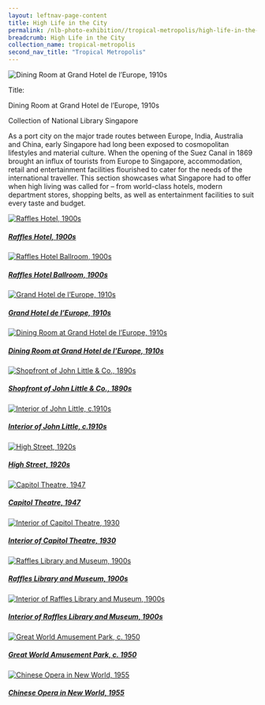 ```yaml
---
layout: leftnav-page-content
title: High Life in the City
permalink: /nlb-photo-exhibition//tropical-metropolis/high-life-in-the-city/
breadcrumb: High Life in the City
collection_name: tropical-metropolis
second_nav_title: "Tropical Metropolis"
---
```


![Dining Room at Grand Hotel de l’Europe, 1910s](/images/Sub2-4-Dining-Room.jpg)
<div class="custom-caption">
<div><p>Title:</p><p>Dining Room at Grand Hotel de l’Europe, 1910s</p></div>
<div>Collection of National Library Singapore </div>
</div>

As a port city on the major trade routes between Europe, India, Australia and China, early Singapore had long been exposed to cosmopolitan lifestyles and material culture. When the opening of the Suez Canal in 1869 brought an influx of tourists from Europe to Singapore, accommodation, retail and entertainment facilities flourished to cater for the needs of the international traveller. This section showcases what Singapore had to offer when high living was called for – from world-class hotels, modern department stores, shopping belts, as well as entertainment facilities to suit every taste and budget.

<p></p>
<p></p>

<div class="type-two box-hov-style">
	<div class="row is-multiline">
		<div class="col is-one-third-desktop is-one-third-tablet">
			<a href="/tropical-metropolis/high-life-in-the-city/raffles-hotel-1900s/" class="project-link">
				<img src="/images/thumbnail/Sub2-1-Raffles-Hotel-boxed.jpg" alt="Raffles Hotel, 1900s" class="project-image">
			<div class="project-card">
				<div class="project-title margin--bottom--xs">
					<h5><b>Raffles Hotel, 1900s</b></h5>
				</div>
			</div>
			</a>
		</div>
		<div class="col is-one-third-desktop is-one-third-tablet">
			<a href="/tropical-metropolis/high-life-in-the-city/raffles-hotel-ballroom-1900s/" class="project-link">
				<img src="/images/thumbnail/Sub2-2-The-Ballroom-Set-Raffles-Hotel-boxed.jpg" alt="Raffles Hotel Ballroom, 1900s" class="project-image">
			<div class="project-card">
				<div class="project-title margin--bottom--xs">
					<h5><b>Raffles Hotel Ballroom, 1900s</b></h5>
				</div>
			</div>
			</a>
		</div>
		<div class="col is-one-third-desktop is-one-third-tablet">
			<a href="/tropical-metropolis/high-life-in-the-city/grand-hotel-de-l'europe-1910s" class="project-link">
				<img src="/images/thumbnail/Sub2-3-Hotel-De-Europe-boxed.jpg" alt="Grand Hotel de l’Europe, 1910s" class="project-image">
			<div class="project-card">
				<div class="project-title margin--bottom--xs">
					<h5><b>Grand Hotel de l’Europe, 1910s</b></h5>
				</div>
			</div>
			</a>
		</div>
	</div>
</div>


<div class="type-two">
	<div class="row is-multiline">
		<div class="col is-one-third-desktop is-one-third-tablet">
			<a href="/tropical-metropolis/high-life-in-the-city/dining-room-at-grand-hotel-de-l’Europe-1910s/" class="project-link">
				<img src="/images/thumbnail/Sub2-4-Dining-Room-boxed.jpg" alt="Dining Room at Grand Hotel de l’Europe, 1910s" class="project-image">
			<div class="project-card">
				<div class="project-title margin--bottom--xs">
					<h5><b>Dining Room at Grand Hotel de l’Europe, 1910s</b></h5>
				</div>
			</div>
			</a>
		</div>
		<div class="col is-one-third-desktop is-one-third-tablet">
			<a href="/tropical-metropolis/high-life-in-the-city/shopfront-of-john-little-&-co-1890s/" class="project-link">
				<img src="/images/thumbnail/Sub2-5-Raffles-Square-boxed.jpg" alt="Shopfront of John Little & Co., 1890s" class="project-image">
			<div class="project-card">
				<div class="project-title margin--bottom--xs">
					<h5><b>Shopfront of John Little & Co., 1890s</b></h5>
				</div>
			</div>
			</a>
		</div>
		<div class="col is-one-third-desktop is-one-third-tablet">
			<a href="/tropical-metropolis/high-life-in-the-city/interior-of-john-little-1910s" class="project-link">
				<img src="/images/thumbnail/Sub2-6-Interior-View-John-Little-and-Cos-Premises-boxed.jpg" alt="Interior of John Little, c.1910s" class="project-image">
			<div class="project-card">
				<div class="project-title margin--bottom--xs">
					<h5><b>Interior of John Little, c.1910s</b></h5>
				</div>
			</div>
			</a>
		</div>
	</div>
</div>



<div class="type-two">
	<div class="row is-multiline">
		<div class="col is-one-third-desktop is-one-third-tablet">
			<a href="/tropical-metropolis/high-life-in-the-city/high-street-1920s/" class="project-link">
				<img src="/images/thumbnail/Sub2-7-High-Street-boxed.jpg" alt="High Street, 1920s" class="project-image">
			<div class="project-card">
				<div class="project-title margin--bottom--xs">
					<h5><b>High Street, 1920s</b></h5>
				</div>
			</div>
			</a>
		</div>
		<div class="col is-one-third-desktop is-one-third-tablet">
			<a href="/tropical-metropolis/high-life-in-the-city/capitol-theatre-1947/" class="project-link">
				<img src="/images/thumbnail/Sub2-8-Capitol-Theatre-boxed.jpg" alt="Capitol Theatre, 1947" class="project-image">
			<div class="project-card">
				<div class="project-title margin--bottom--xs">
					<h5><b>Capitol Theatre, 1947</b></h5>
				</div>
			</div>
			</a>
		</div>
		<div class="col is-one-third-desktop is-one-third-tablet">
			<a href="/tropical-metropolis/high-life-in-the-city/interior-of-capitol-theatre-1930/" class="project-link">
				<img src="/images/thumbnail/Sub2-9-boxed.jpg" alt="Interior of Capitol Theatre, 1930" class="project-image">
			<div class="project-card">
				<div class="project-title margin--bottom--xs">
					<h5><b>Interior of Capitol Theatre, 1930</b></h5>
				</div>
			</div>
			</a>
		</div>
	</div>
</div>



<div class="type-two">
	<div class="row is-multiline">
		<div class="col is-one-third-desktop is-one-third-tablet">
			<a href="/tropical-metropolis/high-life-in-the-city/raffles-library-and-museum-1900s/" class="project-link">
				<img src="/images/thumbnail/Sub2-10-Raffles-Museum-boxed.jpg" alt="Raffles Library and Museum, 1900s" class="project-image">
			<div class="project-card">
				<div class="project-title margin--bottom--xs">
					<h5><b>Raffles Library and Museum, 1900s</b></h5>
				</div>
			</div>
			</a>
		</div>
		<div class="col is-one-third-desktop is-one-third-tablet">
			<a href="/tropical-metropolis/high-life-in-the-city/interior-of-raffles-library-and-museum-1900s/" class="project-link">
				<img src="/images/thumbnail/Sub2-11-Raffles-Museum-Interior-boxed.jpg" alt="Interior of Raffles Library and Museum, 1900s" class="project-image">
			<div class="project-card">
				<div class="project-title margin--bottom--xs">
					<h5><b>Interior of Raffles Library and Museum, 1900s</b></h5>
				</div>
			</div>
			</a>
		</div>
		<div class="col is-one-third-desktop is-one-third-tablet">
			<a href="/tropical-metropolis/high-life-in-the-city/great-world-amusement-park-1950/" class="project-link">
				<img src="/images/thumbnail/Sub2-12-Great-World-boxed.jpg" alt="Great World Amusement Park, c. 1950" class="project-image">
			<div class="project-card">
				<div class="project-title margin--bottom--xs">
					<h5><b>Great World Amusement Park, c. 1950</b></h5>
				</div>
			</div>
			</a>
		</div>
	</div>
</div>


<div class="type-two">
	<div class="row is-multiline">
		<div class="col is-one-third-desktop is-one-third-tablet">
			<a href="/tropical-metropolis/high-life-in-the-city/chinese-opera-in-new-world-1955/" class="project-link">
				<img src="/images/thumbnail/Sub2-13-boxed.jpg" alt="Chinese Opera in New World, 1955" class="project-image">
			<div class="project-card">
				<div class="project-title margin--bottom--xs">
					<h5><b>Chinese Opera in New World, 1955</b></h5>
				</div>
			</div>
			</a>
		</div>
	</div>
</div>
